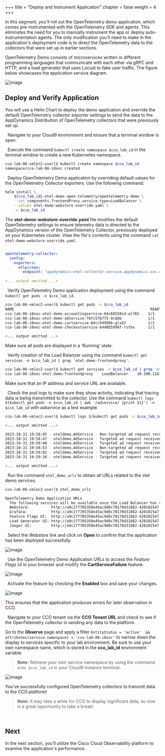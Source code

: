 +++
title = "Deploy and Instrument Application"
chapter = false
weight = 4
+++

In this segment, you'll roll out the OpenTelemetry demo application, which comes pre-instrumented with the OpenTelemetry SDK and agents. This eliminates the need for you to manually instrument the app or deploy auto-instrumentation agents. The only modification you'll need to make in the application's deployment code is to direct the OpenTelemetry data to the collectors that were set up in earlier sections.

OpenTelemetry Demo consists of microservices written in different programming languages that communicate with each other via gRPC and HTTP, and a load generator that uses Locust to fake user traffic. The figure below showcases the application service diagram.

![image](/images/24_app_deploy/app_architecture.png)


## Deploy and Verify Application
You will use a Helm Chart to deploy the demo application and override the default OpenTelemetry collector exporter settings to send the data to the AppDynamics Distribution of OpenTelemetry collectors that were previously set up.

<span style="color: #143c76;"><i class='fas fa-circle fa-sm'></i></span>&nbsp; Navigate to your Cloud9 environment and ensure that a terminal window is open.

<span style="color: #143c76;"><i class='fas fa-circle fa-sm'></i></span>&nbsp; Execute the command `kubectl create namespace $cco_lab_id` in the terminal window to create a new Kubernetes namespace.

```bash
cco-lab-06-vm[ec2-user]$ kubectl create namespace $cco_lab_id
namespace/cco-lab-06-i0xoc created
```

<span style="color: #143c76;"><i class='fas fa-circle fa-sm'></i></span>&nbsp; Deploy OpenTelemetry Demo application by overriding default values for the OpenTelemetry Collector exporters. Use the following command:

```bash 
helm install \
    ${cco_lab_id}-otel-demo open-telemetry/opentelemetry-demo \
    --set components.frontendProxy.service.type=LoadBalancer \
    --values otel-demo-webstore-override.yaml \
    -n $cco_lab_id
```

The **otel-demo-webstore-override.yaml** file modifies the default OpenTelemetry settings to ensure telemetry data is directed to the AppDynamics version of the OpenTelemetry Collector, previously deployed on your Kubernetes cluster. View the file's contents using the command `cat otel-demo-webstore-override.yaml`.
```yaml

opentelemetry-collector:
  config:
    exporters:
      otlp/cnao:
        endpoint: "appdynamics-otel-collector-service.appdynamics.svc.cluster.local:4317"
        ...
<... output omitted ...>
```
<span style="color: #143c76;"><i class='fas fa-circle fa-sm'></i></span>&nbsp; Verify OpenTelemetry Demo application deployment using the command `kubectl get pods -n $cco_lab_id`.

```bash
cco-lab-06-vm[ec2-user]$ kubectl get pods -n $cco_lab_id
NAME                                                              READY   STATUS    RESTARTS   AGE
cco-lab-06-i0xoc-otel-demo-accountingservice-64c68558cd-wl765    1/1     Running   0          6m6s
cco-lab-06-i0xoc-otel-demo-adservice-76fc57b775-9c68b            1/1     Running   0          6m7s
cco-lab-06-i0xoc-otel-demo-cartservice-84cc94999b-glx67          1/1     Running   0          6m6s
cco-lab-06-i0xoc-otel-demo-checkoutservice-6448b5998f-rsthx      1/1     Running   0          6m7s

<... output omitted ...>
```

Make sure all pods are displayed in a 'Running' state.

<span style="color: #143c76;"><i class='fas fa-circle fa-sm'></i></span>&nbsp; Verify creation of the Load Balancer using the command `kubectl get services -n $cco_lab_id | grep 'otel-demo-frontendproxy'`.

```bash
cco-lab-06-vm[ec2-user]$ kubectl get services -n $cco_lab_id | grep 'otel-demo-frontendproxy'
cco-lab-06-i0xoc-otel-demo-frontendproxy    LoadBalancer    10.100.118.220    420102547.eu-central-1.elb.amazonaws.com ...
```

Make sure that an IP address and service URL are available.


<span style="color: #143c76;"><i class='fas fa-circle fa-sm'></i></span>&nbsp; Check the pod logs to make sure they show activity, indicating that tracing data is being transmitted to the collector. Use the command `kubectl logs $(kubectl get pods -n $cco_lab_id | awk '/adservice/ {print $1}') -n $cco_lab_id` with *adservice* as a test example.

```bash
cco-lab-06-vm[ec2-user]$ kubectl logs $(kubectl get pods -n $cco_lab_id | awk '/adservice/ {print $1}') -n $cco_lab_id

<... output omitted ...>

2023-10-31 19:58:45 - oteldemo.AdService - Non-targeted ad request received, preparing random response. trace_id=5f507c6f8a868a50266db7e758ac61e8 span_id=b77445ac3b7df0af trace_flags=01 
2023-10-31 19:58:47 - oteldemo.AdService - Targeted ad request received for [telescopes] trace_id=fdf22914b0d7ae98d8946d2b6adaa205 span_id=eeb9512efb3638bb trace_flags=01 
2023-10-31 19:58:48 - oteldemo.AdService - Targeted ad request received for [accessories] trace_id=3fe1a3e1adab4b9eb798aa4b7ece7ac9 span_id=9ff9350dc778559f trace_flags=01 
2023-10-31 19:58:53 - oteldemo.AdService - Non-targeted ad request received, preparing random response. trace_id=930df0529caabb1c87c3cf108fa33529 span_id=6fd39ae7e74ba6d7 trace_flags=01 
2023-10-31 19:59:02 - oteldemo.AdService - Targeted ad request received for [books] trace_id=509799fac3a9769c4f6819b85dc3aba2 span_id=9823d7f43641f858 trace_flags=01 
2023-10-31 19:59:10 - oteldemo.AdService - Targeted ad request received for [telescopes] trace_id=c6c087b6e5169df3bff0af38027422b1 span_id=bd7b36d7bf2e8ff5 trace_flags=01

<... output omitted ...>
```

<span style="color: #143c76;"><i class='fas fa-circle fa-sm'></i></span>&nbsp; Run the command `otel_demo_urls` to obtain all URLs related to the otel demo services.

```bash
cco-lab-06-vm[ec2-user]$ otel_demo_urls

OpenTelemetry Demo Application URLs
  The following services will be available once the Load Balancer has completed its Health checks:
  Webstore:          http://a9c277705358e45ac9d0c70170d31082-420102547.eu-central-1.elb.amazonaws.com:8080/
  Grafana:           http://a9c277705358e45ac9d0c70170d31082-420102547.eu-central-1.elb.amazonaws.com:8080/grafana/
  Feature Flags UI:  http://a9c277705358e45ac9d0c70170d31082-420102547.eu-central-1.elb.amazonaws.com:8080/feature/
  Load Generator UI: http://a9c277705358e45ac9d0c70170d31082-420102547.eu-central-1.elb.amazonaws.com:8080/loadgen/
  Jaeger UI:         http://a9c277705358e45ac9d0c70170d31082-420102547.eu-central-1.elb.amazonaws.com:8080/jaeger/ui/
```

<span style="color: #143c76;"><i class='fas fa-circle fa-sm'></i></span>&nbsp; Select the *Webstore* link and click on **Open** to confirm that the application has been deployed successfully.

![image](/images/24_app_deploy/demo_home_page.png)

<span style="color: #143c76;"><i class='fas fa-circle fa-sm'></i></span>&nbsp; Use the OpenTelemetry Demo Application URLs to access the *Feature Flags UI* in your browser and modify the **CartServiceFailure** feature.

![image](/images/24_app_deploy/features_1.png)

<span style="color: #143c76;"><i class='fas fa-circle fa-sm'></i></span>&nbsp; Activate the feature by checking the **Enabled** box and save your changes.

![image](/images/24_app_deploy/features_2.png)

This ensures that the application produces errors for later observation in CCO.

<span style="color: #143c76;"><i class='fas fa-circle fa-sm'></i></span>&nbsp; Navigate to your CCO tenant via the **CCO Tenant URL** and check to see if the OpenTelemetry collector is sending any data to the platform.

Go to the **Observe** page and apply a filter `EntityStatus = 'active'  && attributes(service.namespace) = 'cco-lab-06-i0xoc'` to narrow down the display to services specific to your lab environment. Be sure to use your own namespace name, which is stored in the **cco_lab_id** environment variable.

> **Note:** Retrieve your own service namespace by using the command `echo $cco_lab_id` in your Cloud9 instance terminal.

![image](/images/24_app_deploy/CNAO_deployed.png)

You've successfully configured OpenTelemetry collectors to transmit data to the CCO platform!

> **Note:** It may take a while for CCO to display significant data, so now is a great opportunity to take a break!

<br>

## Next <span style="color: #143c76;"><i class='fas fa-cog fa-spin fa-sm'></i></span>&nbsp;

In the next section, you'll utilize the Cisco Cloud Observability platform to examine the application's performance.

